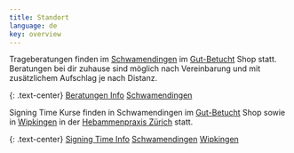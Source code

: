 ```yaml
---
title: Standort
language: de
key: overview
---
```


Trageberatungen finden im [Schwamendingen](#schwamendingen) im [Gut-Betucht](http://www.gut-betucht.ch/) Shop statt.
Beratungen bei dir zuhause sind möglich nach Vereinbarung und mit zusätzlichem Aufschlag je nach Distanz.

{: .text-center}
<a href="{{site.baseurl}}{% link babywearing/index.html %}" role="button" class="btn btn-primary">Beratungen Info</a>
<a href="#schwamendingen" role="button" class="btn btn-primary">Schwamendingen</a>


Signing Time Kurse finden in Schwamendingen im [Gut-Betucht](http://www.gut-betucht.ch/) Shop sowie in [Wipkingen](#wipkingen) in der [Hebammenpraxis Zürich](http://www.hebammenpraxis-zuerich.ch/) statt.

{: .text-center}
<a href="{{site.baseurl}}{% link signingtime/index.html %}" role="button" class="btn btn-primary">Signing Time Info</a>
<a href="#schwamendingen" role="button" class="btn btn-primary">Schwamendingen</a>
<a href="#wipkingen" role="button" class="btn btn-primary">Wipkingen</a>
